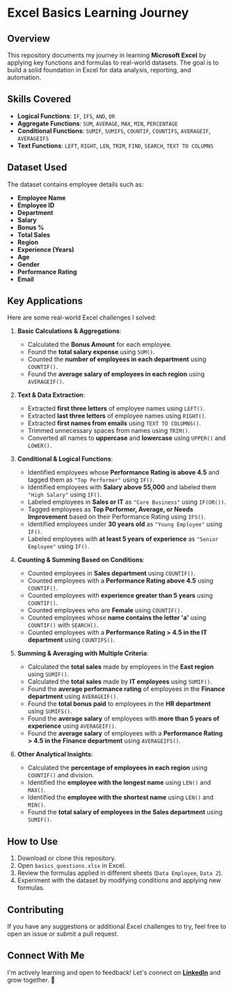 # Excel Basics Learning Journey

## Overview
This repository documents my journey in learning **Microsoft Excel** by applying key functions and formulas to real-world datasets. The goal is to build a solid foundation in Excel for data analysis, reporting, and automation.

## Skills Covered
- **Logical Functions**: `IF`, `IFS`, `AND`, `OR`
- **Aggregate Functions**: `SUM`, `AVERAGE`, `MAX`, `MIN`, `PERCENTAGE`
- **Conditional Functions**: `SUMIF`, `SUMIFS`, `COUNTIF`, `COUNTIFS`, `AVERAGEIF`, `AVERAGEIFS`
- **Text Functions**: `LEFT`, `RIGHT`, `LEN`, `TRIM`, `FIND`, `SEARCH`, `TEXT TO COLUMNS`

## Dataset Used
The dataset contains employee details such as:
- **Employee Name**
- **Employee ID**
- **Department**
- **Salary**
- **Bonus %**
- **Total Sales**
- **Region**
- **Experience (Years)**
- **Age**
- **Gender**
- **Performance Rating**
- **Email**

## Key Applications
Here are some real-world Excel challenges I solved:
1. **Basic Calculations & Aggregations**:
   - Calculated the **Bonus Amount** for each employee.
   - Found the **total salary expense** using `SUM()`.
   - Counted the **number of employees in each department** using `COUNTIF()`.
   - Found the **average salary of employees in each region** using `AVERAGEIF()`.
   
2. **Text & Data Extraction**:
   - Extracted **first three letters** of employee names using `LEFT()`.
   - Extracted **last three letters** of employee names using `RIGHT()`.
   - Extracted **first names from emails** using `TEXT TO COLUMNS()`.
   - Trimmed unnecessary spaces from names using `TRIM()`.
   - Converted all names to **uppercase** and **lowercase** using `UPPER()` and `LOWER()`.

3. **Conditional & Logical Functions**:
   - Identified employees whose **Performance Rating is above 4.5** and tagged them as `"Top Performer"` using `IF()`.
   - Identified employees with **Salary above 55,000** and labeled them `"High Salary"` using `IF()`.
   - Labeled employees in **Sales or IT** as `"Core Business"` using `IF(OR())`.
   - Tagged employees as **Top Performer, Average, or Needs Improvement** based on their Performance Rating using `IFS()`.
   - Identified employees under **30 years old** as `"Young Employee"` using `IF()`.
   - Labeled employees with **at least 5 years of experience** as `"Senior Employee"` using `IF()`.

4. **Counting & Summing Based on Conditions**:
   - Counted employees in **Sales department** using `COUNTIF()`.
   - Counted employees with a **Performance Rating above 4.5** using `COUNTIF()`.
   - Counted employees with **experience greater than 5 years** using `COUNTIF()`.
   - Counted employees who are **Female** using `COUNTIF()`.
   - Counted employees whose **name contains the letter 'a'** using `COUNTIF()` with `SEARCH()`.
   - Counted employees with a **Performance Rating > 4.5 in the IT department** using `COUNTIFS()`.
   
5. **Summing & Averaging with Multiple Criteria**:
   - Calculated the **total sales** made by employees in the **East region** using `SUMIF()`.
   - Calculated the **total sales** made by **IT employees** using `SUMIF()`.
   - Found the **average performance rating** of employees in the **Finance department** using `AVERAGEIF()`.
   - Found the **total bonus paid** to employees in the **HR department** using `SUMIFS()`.
   - Found the **average salary** of employees with **more than 5 years of experience** using `AVERAGEIF()`.
   - Found the **average salary** of employees with a **Performance Rating > 4.5 in the Finance department** using `AVERAGEIFS()`.

6. **Other Analytical Insights**:
   - Calculated the **percentage of employees in each region** using `COUNTIF()` and division.
   - Identified the **employee with the longest name** using `LEN()` and `MAX()`.
   - Identified the **employee with the shortest name** using `LEN()` and `MIN()`.
   - Found the **total salary of employees in the Sales department** using `SUMIF()`.

## How to Use
1. Download or clone this repository.
2. Open `basics_questions.xlsx` in Excel.
3. Review the formulas applied in different sheets (`Data Employee`, `Data 2`).
4. Experiment with the dataset by modifying conditions and applying new formulas.

## Contributing
If you have any suggestions or additional Excel challenges to try, feel free to open an issue or submit a pull request.

## Connect With Me
I'm actively learning and open to feedback! Let's connect on **[LinkedIn](https://www.linkedin.com/in/nidhi-kachhi)** and grow together. 🚀
